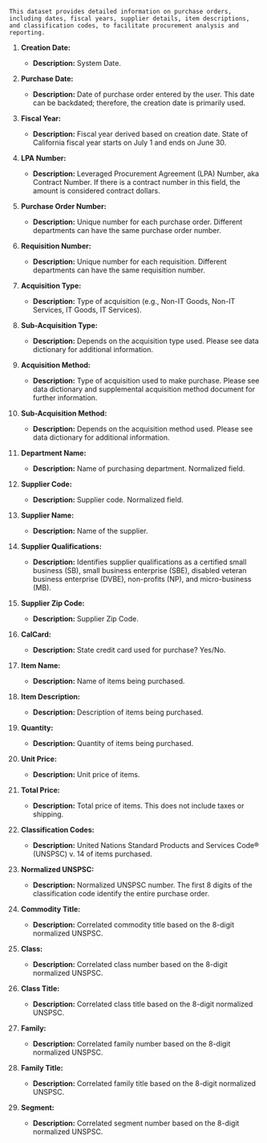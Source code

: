 `This dataset provides detailed information on purchase orders, including dates, fiscal years, supplier details, item descriptions, and classification codes, to facilitate procurement analysis and reporting.`


1. **Creation Date:**
   - **Description:** System Date.

2. **Purchase Date:**
   - **Description:** Date of purchase order entered by the user. This date can be backdated; therefore, the creation date is primarily used.

3. **Fiscal Year:**
   - **Description:** Fiscal year derived based on creation date. State of California fiscal year starts on July 1 and ends on June 30.

4. **LPA Number:**
   - **Description:** Leveraged Procurement Agreement (LPA) Number, aka Contract Number. If there is a contract number in this field, the amount is considered contract dollars.

5. **Purchase Order Number:**
   - **Description:** Unique number for each purchase order. Different departments can have the same purchase order number.

6. **Requisition Number:**
   - **Description:** Unique number for each requisition. Different departments can have the same requisition number.

7. **Acquisition Type:**
   - **Description:** Type of acquisition (e.g., Non-IT Goods, Non-IT Services, IT Goods, IT Services).

8. **Sub-Acquisition Type:**
   - **Description:** Depends on the acquisition type used. Please see data dictionary for additional information.

9. **Acquisition Method:**
   - **Description:** Type of acquisition used to make purchase. Please see data dictionary and supplemental acquisition method document for further information.

10. **Sub-Acquisition Method:**
    - **Description:** Depends on the acquisition method used. Please see data dictionary for additional information.

11. **Department Name:**
    - **Description:** Name of purchasing department. Normalized field.

12. **Supplier Code:**
    - **Description:** Supplier code. Normalized field.

13. **Supplier Name:**
    - **Description:** Name of the supplier.

14. **Supplier Qualifications:**
    - **Description:** Identifies supplier qualifications as a certified small business (SB), small business enterprise (SBE), disabled veteran business enterprise (DVBE), non-profits (NP), and micro-business (MB).

15. **Supplier Zip Code:**
    - **Description:** Supplier Zip Code.

16. **CalCard:**
    - **Description:** State credit card used for purchase? Yes/No.

17. **Item Name:**
    - **Description:** Name of items being purchased.

18. **Item Description:**
    - **Description:** Description of items being purchased.

19. **Quantity:**
    - **Description:** Quantity of items being purchased.

20. **Unit Price:**
    - **Description:** Unit price of items.

21. **Total Price:**
    - **Description:** Total price of items. This does not include taxes or shipping.

22. **Classification Codes:**
    - **Description:** United Nations Standard Products and Services Code® (UNSPSC) v. 14 of items purchased.

23. **Normalized UNSPSC:**
    - **Description:** Normalized UNSPSC number. The first 8 digits of the classification code identify the entire purchase order.

24. **Commodity Title:**
    - **Description:** Correlated commodity title based on the 8-digit normalized UNSPSC.

25. **Class:**
    - **Description:** Correlated class number based on the 8-digit normalized UNSPSC.

26. **Class Title:**
    - **Description:** Correlated class title based on the 8-digit normalized UNSPSC.

27. **Family:**
    - **Description:** Correlated family number based on the 8-digit normalized UNSPSC.

28. **Family Title:**
    - **Description:** Correlated family title based on the 8-digit normalized UNSPSC.

29. **Segment:**
    - **Description:** Correlated segment number based on the 8-digit normalized UNSPSC.
